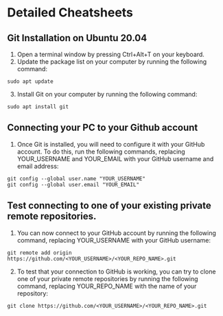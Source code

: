# Detailed Cheatsheets

## Git Installation on Ubuntu 20.04
1. Open a terminal window by pressing Ctrl+Alt+T on your keyboard.
2. Update the package list on your computer by running the following command:
```shell
sudo apt update
```
3. Install Git on your computer by running the following command:
```shell
sudo apt install git
```

## Connecting your PC to your Github account
1. Once Git is installed, you will need to configure it with your GitHub account. To do this, run the following commands, replacing YOUR_USERNAME and YOUR_EMAIL with your GitHub username and email address:
```shell
git config --global user.name "YOUR_USERNAME"
git config --global user.email "YOUR_EMAIL"
```
## Test connecting to one of your existing private remote repositories.
1. You can now connect to your GitHub account by running the following command, replacing YOUR_USERNAME with your GitHub username:
```shell
git remote add origin https://github.com/<YOUR_USERNAME>/<YOUR_REPO_NAME>.git
```
2. To test that your connection to GitHub is working, you can try to clone one of your private remote repositories by running the following command, replacing YOUR_REPO_NAME with the name of your repository:
```shell
git clone https://github.com/<YOUR_USERNAME>/<YOUR_REPO_NAME>.git
```

